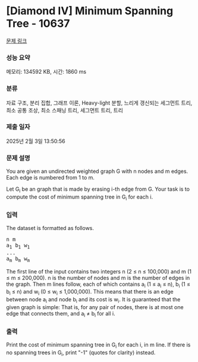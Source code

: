 # [Diamond IV] Minimum Spanning Tree - 10637 

[문제 링크](https://www.acmicpc.net/problem/10637) 

### 성능 요약

메모리: 134592 KB, 시간: 1860 ms

### 분류

자료 구조, 분리 집합, 그래프 이론, Heavy-light 분할, 느리게 갱신되는 세그먼트 트리, 최소 공통 조상, 최소 스패닝 트리, 세그먼트 트리, 트리

### 제출 일자

2025년 2월 3일 13:50:56

### 문제 설명

<p>You are given an undirected weighted graph G with n nodes and m edges. Each edge is numbered from 1 to m.</p>

<p>Let G<sub>i</sub> be an graph that is made by erasing i-th edge from G. Your task is to compute the cost of minimum spanning tree in G<sub>i</sub> for each i.</p>

### 입력 

 <p>The dataset is formatted as follows.</p>

<pre>n m
a<sub>1</sub> b<sub>1</sub> w<sub>1</sub>
...
a<sub>m</sub> b<sub>m</sub> w<sub>m</sub>
</pre>

<p>The first line of the input contains two integers n (2 ≤ n ≤ 100,000) and m (1 ≤ m ≤ 200,000). n is the number of nodes and m is the number of edges in the graph. Then m lines follow, each of which contains a<sub>i</sub> (1 ≤ a<sub>i</sub> ≤ n), b<sub>i</sub> (1 ≤ b<sub>i</sub> ≤ n) and w<sub>i</sub> (0 ≤ w<sub>i</sub> ≤ 1,000,000). This means that there is an edge between node a<sub>i</sub> and node b<sub>i</sub> and its cost is w<sub>i</sub>. It is guaranteed that the given graph is simple: That is, for any pair of nodes, there is at most one edge that connects them, and a<sub>i</sub> ≠ b<sub>i</sub> for all i.</p>

### 출력 

 <p>Print the cost of minimum spanning tree in G<sub>i</sub> for each i, in m line. If there is no spanning trees in G<sub>i</sub>, print "-1" (quotes for clarity) instead.</p>

